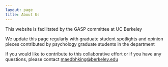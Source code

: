 ```yaml
---
layout: page
title: About Us
---
```


This website is facilitated by the GASP committee at UC Berkeley 

We update this page regularly with graduate student spotlights and opinion pieces contributed by psychology graduate students in the department

If you would like to contribute to this collaborative effort or if you have any questions, please contact maedbhking@berkeley.edu
